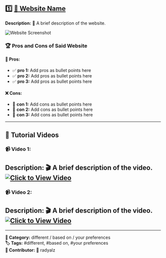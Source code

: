 ## 1️⃣ [🌟 Website Name](https://example.com)  

**Description:** 📝 A brief description of the website.  

![Website Screenshot](relative/path/to/image.png)  

### 🏆 Pros and Cons of Said Website

#### **🌟 Pros:**  
- ✅ **pro 1:** Add pros as bullet points here
- ✅ **pro 2:** Add pros as bullet points here
- ✅ **pro 3:** Add pros as bullet points here

#### **❌ Cons:**  
- 🚫 **con 1:** Add cons as bullet points here
- 🚫 **con 2:** Add cons as bullet points here
- 🚫 **con 3:** Add cons as bullet points here  

---

## 🎥 Tutorial Videos

### 📹 Video 1:  
**Description:** 🎬 A brief description of the video.  
[![Click to View Video](thumbnail.gif)](https://www.example.com/v/your-video-id)  
---  

### 📹 Video 2:  
**Description:** 🎬 A brief description of the video.  
[![Click to View Video](thumbnail.gif)](https://www.example.com/v/your-video-id)  
---

---

**🔖 Category:** different / based on / your preferences  
**🏷️ Tags:** #different, #based on, #your preferences  
**🤝 Contributor:** 🎤 radyalz
